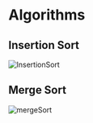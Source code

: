 # Algorithms


## Insertion Sort
![InsertionSort](https://user-images.githubusercontent.com/71456529/193473827-f39a8ac9-5696-4a3f-9a17-33bd1ba5bbbe.jpg)

## Merge Sort
![mergeSort](https://user-images.githubusercontent.com/71456529/193401260-b3ef5d0b-0839-4432-97f1-1931aa70377f.jpg)
